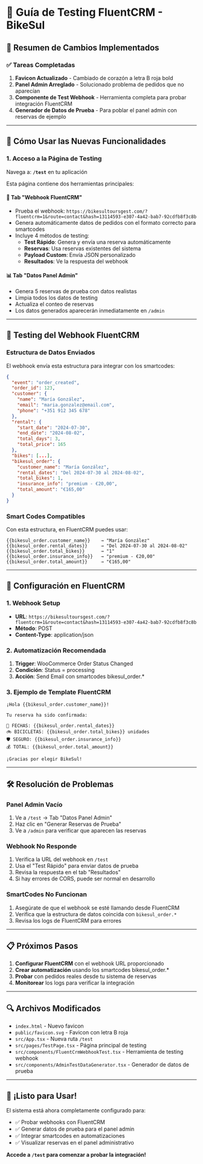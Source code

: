 # 🧪 Guía de Testing FluentCRM - BikeSul

## 🎯 Resumen de Cambios Implementados

### ✅ Tareas Completadas

1. **Favicon Actualizado** - Cambiado de corazón a letra B roja bold
2. **Panel Admin Arreglado** - Solucionado problema de pedidos que no aparecían
3. **Componente de Test Webhook** - Herramienta completa para probar integración FluentCRM
4. **Generador de Datos de Prueba** - Para poblar el panel admin con reservas de ejemplo

---

## 🚀 Cómo Usar las Nuevas Funcionalidades

### 1. Acceso a la Página de Testing

Navega a: **`/test`** en tu aplicación

Esta página contiene dos herramientas principales:

#### 🔗 Tab "Webhook FluentCRM"
- Prueba el webhook: `https://bikesultoursgest.com/?fluentcrm=1&route=contact&hash=13114593-e307-4a42-bab7-92cdfb8f3c8b`
- Genera automáticamente datos de pedidos con el formato correcto para smartcodes
- Incluye 4 métodos de testing:
  - **Test Rápido**: Genera y envía una reserva automáticamente
  - **Reservas**: Usa reservas existentes del sistema
  - **Payload Custom**: Envía JSON personalizado
  - **Resultados**: Ve la respuesta del webhook

#### 📊 Tab "Datos Panel Admin"
- Genera 5 reservas de prueba con datos realistas
- Limpia todos los datos de testing
- Actualiza el conteo de reservas
- Los datos generados aparecerán inmediatamente en `/admin`

---

## 🎯 Testing del Webhook FluentCRM

### Estructura de Datos Enviados

El webhook envía esta estructura para integrar con los smartcodes:

```json
{
  "event": "order_created",
  "order_id": 123,
  "customer": {
    "name": "María González",
    "email": "maria.gonzalez@email.com",
    "phone": "+351 912 345 678"
  },
  "rental": {
    "start_date": "2024-07-30",
    "end_date": "2024-08-02",
    "total_days": 3,
    "total_price": 165
  },
  "bikes": [...],
  "bikesul_order": {
    "customer_name": "María González",
    "rental_dates": "Del 2024-07-30 al 2024-08-02",
    "total_bikes": 1,
    "insurance_info": "premium - €20,00",
    "total_amount": "€165,00"
  }
}
```

### Smart Codes Compatibles

Con esta estructura, en FluentCRM puedes usar:

```
{{bikesul_order.customer_name}}    → "María González"
{{bikesul_order.rental_dates}}     → "Del 2024-07-30 al 2024-08-02"
{{bikesul_order.total_bikes}}      → "1"
{{bikesul_order.insurance_info}}   → "premium - €20,00"
{{bikesul_order.total_amount}}     → "€165,00"
```

---

## 🔧 Configuración en FluentCRM

### 1. Webhook Setup
- **URL**: `https://bikesultoursgest.com/?fluentcrm=1&route=contact&hash=13114593-e307-4a42-bab7-92cdfb8f3c8b`
- **Método**: POST
- **Content-Type**: application/json

### 2. Automatización Recomendada
1. **Trigger**: WooCommerce Order Status Changed
2. **Condición**: Status = processing
3. **Acción**: Send Email con smartcodes bikesul_order.*

### 3. Ejemplo de Template FluentCRM

```
¡Hola {{bikesul_order.customer_name}}!

Tu reserva ha sido confirmada:

📅 FECHAS: {{bikesul_order.rental_dates}}
🚲 BICICLETAS: {{bikesul_order.total_bikes}} unidades
🛡️ SEGURO: {{bikesul_order.insurance_info}}
💰 TOTAL: {{bikesul_order.total_amount}}

¡Gracias por elegir BikeSul!
```

---

## 🛠️ Resolución de Problemas

### Panel Admin Vacío
1. Ve a `/test` → Tab "Datos Panel Admin"
2. Haz clic en "Generar Reservas de Prueba"
3. Ve a `/admin` para verificar que aparecen las reservas

### Webhook No Responde
1. Verifica la URL del webhook en `/test`
2. Usa el "Test Rápido" para enviar datos de prueba
3. Revisa la respuesta en el tab "Resultados"
4. Si hay errores de CORS, puede ser normal en desarrollo

### SmartCodes No Funcionan
1. Asegúrate de que el webhook se esté llamando desde FluentCRM
2. Verifica que la estructura de datos coincida con `bikesul_order.*`
3. Revisa los logs de FluentCRM para errores

---

## 📋 Próximos Pasos

1. **Configurar FluentCRM** con el webhook URL proporcionado
2. **Crear automatización** usando los smartcodes bikesul_order.*
3. **Probar** con pedidos reales desde tu sistema de reservas
4. **Monitorear** los logs para verificar la integración

---

## 🔍 Archivos Modificados

- `index.html` - Nuevo favicon
- `public/favicon.svg` - Favicon con letra B roja
- `src/App.tsx` - Nueva ruta `/test`
- `src/pages/TestPage.tsx` - Página principal de testing
- `src/components/FluentCrmWebhookTest.tsx` - Herramienta de testing webhook
- `src/components/AdminTestDataGenerator.tsx` - Generador de datos de prueba

---

## 🎉 ¡Listo para Usar!

El sistema está ahora completamente configurado para:
- ✅ Probar webhooks con FluentCRM
- ✅ Generar datos de prueba para el panel admin
- ✅ Integrar smartcodes en automatizaciones
- ✅ Visualizar reservas en el panel administrativo

**Accede a `/test` para comenzar a probar la integración!**
